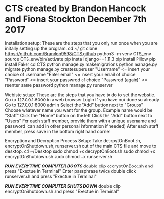 # CTS created by Brandon Hancock and Fiona Stockton December 7th 2017
Installation setup: These are the steps that you only run once when you are initally setting up the program.
cd ~/
git clone https://github.com/Brandon9598/CTS.github
python3 -m venv CTS_env
source CTS_env/bin/activate
pip install django==1.11.3
pip install Pillow
pip install Faker
cd CTS
python manage.py makemigrations
python manage.py migrate
python manage.py createsuperuser
"Username" <= insert your choice of username
"Enter email" <= insert your email of choice
"Password" <= insert your passwrod of choice
"Passwrod (again)" <= reenter same password
python manage.py runserver

Webiste setup: These are the steps that you have to do to set the webstie.
Go to 127.0.0.1:8000 in a web browser
Login if you have not done so already
Go to 127.0.0.1:8000 admin
Select the "Add" button next to "Groups"
Choose whatever name you want for the group. Example name would be "Staff"
Click the "Home" button on the left
Click the "Add" button next to "Users"
For each staff member, provide them with a unique username and password (can add in other personal information
if needed)
After each staff member, press save in the bottom right hand corner

Encryption and Decryption Process Setup:
Take decrpytOnBoot.sh, encryptOnShutdown.sh, runserver.sh out of the main CTS file and move to desktop.
cd ~/Desktop
sudo chmod +x decryptOnBoot.sh
sudo chmod +x encryptOnShutdown.sh
sudo chmod +x runserver.sh

***RUN EVERYTIME COMPUTER BOOTS***
double clip decryptOnBoot.sh and press "Exectue in Terminal"
Enter passphrase twice
double click runserver.sh and press "Exectue in Terminal"

***RUN EVERYTIME COMPUTER SHUTS DOWN***
double clip encryptOnShutdown.sh and press "Exectue in Terminal"
